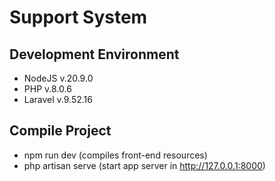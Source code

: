 # Support System

## Development Environment
  - NodeJS v.20.9.0
  - PHP v.8.0.6
  - Laravel v.9.52.16

## Compile Project
 - npm run dev (compiles front-end resources)
 - php artisan serve (start app server in http://127.0.0.1:8000)
